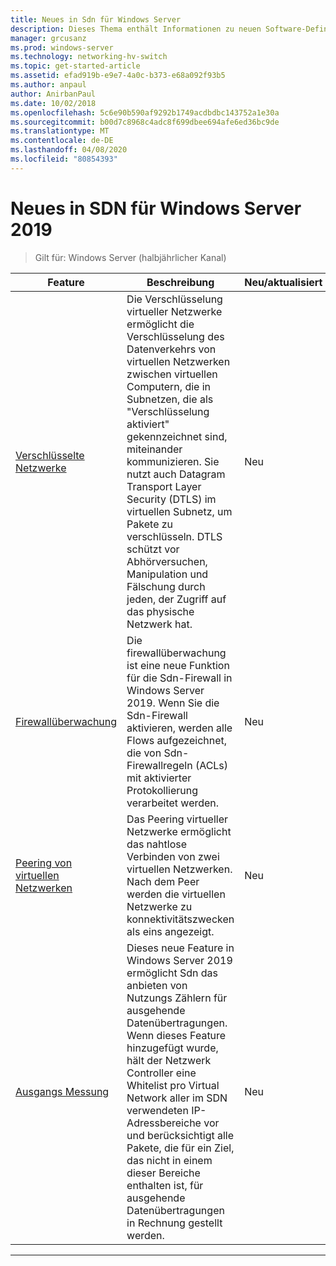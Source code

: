 ```yaml
---
title: Neues in Sdn für Windows Server
description: Dieses Thema enthält Informationen zu neuen Software-Defined Networking-Features für Windows Server 1709.
manager: grcusanz
ms.prod: windows-server
ms.technology: networking-hv-switch
ms.topic: get-started-article
ms.assetid: efad919b-e9e7-4a0c-b373-e68a092f93b5
ms.author: anpaul
author: AnirbanPaul
ms.date: 10/02/2018
ms.openlocfilehash: 5c6e90b590af9292b1749acdbdbc143752a1e30a
ms.sourcegitcommit: b00d7c8968c4adc8f699dbee694afe6ed36bc9de
ms.translationtype: MT
ms.contentlocale: de-DE
ms.lasthandoff: 04/08/2020
ms.locfileid: "80854393"
---
```

# <a name="whats-new-in-sdn-for-windows-server-2019"></a>Neues in SDN für Windows Server 2019

>Gilt für: Windows Server (halbjährlicher Kanal)


|                         **Feature**                          |                                                                                                                                                                                         **Beschreibung**                                                                                                                                                                                         | **Neu/aktualisiert** |
|--------------------------------------------------------------|-------------------------------------------------------------------------------------------------------------------------------------------------------------------------------------------------------------------------------------------------------------------------------------------------------------------------------------------------------------------------------------------------|-----------------|
| [Verschlüsselte Netzwerke](vnet-encryption/sdn-vnet-encryption.md) | Die Verschlüsselung virtueller Netzwerke ermöglicht die Verschlüsselung des Datenverkehrs von virtuellen Netzwerken zwischen virtuellen Computern, die in Subnetzen, die als "Verschlüsselung aktiviert" gekennzeichnet sind, miteinander kommunizieren. Sie nutzt auch Datagram Transport Layer Security (DTLS) im virtuellen Subnetz, um Pakete zu verschlüsseln. DTLS schützt vor Abhörversuchen, Manipulation und Fälschung durch jeden, der Zugriff auf das physische Netzwerk hat. |       Neu       |
|    [Firewallüberwachung](security/sdn-firewall-auditing.md)    |                                                                                            Die firewallüberwachung ist eine neue Funktion für die Sdn-Firewall in Windows Server 2019. Wenn Sie die Sdn-Firewall aktivieren, werden alle Flows aufgezeichnet, die von Sdn-Firewallregeln (ACLs) mit aktivierter Protokollierung verarbeitet werden.                                                                                            |       Neu       |
| [Peering von virtuellen Netzwerken](vnet-peering/sdn-vnet-peering.md)  |                                                                                                                      Das Peering virtueller Netzwerke ermöglicht das nahtlose Verbinden von zwei virtuellen Netzwerken. Nach dem Peer werden die virtuellen Netzwerke zu konnektivitätszwecken als eins angezeigt.                                                                                                                      |       Neu       |
|           [Ausgangs Messung](manage/sdn-egress.md)            |                  Dieses neue Feature in Windows Server 2019 ermöglicht Sdn das anbieten von Nutzungs Zählern für ausgehende Datenübertragungen. Wenn dieses Feature hinzugefügt wurde, hält der Netzwerk Controller eine Whitelist pro Virtual Network aller im SDN verwendeten IP-Adressbereiche vor und berücksichtigt alle Pakete, die für ein Ziel, das nicht in einem dieser Bereiche enthalten ist, für ausgehende Datenübertragungen in Rechnung gestellt werden.                   |       Neu       |

---



